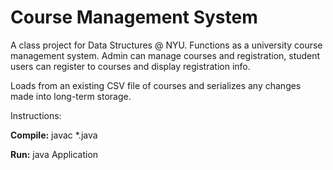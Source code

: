 # Course Management System

A class project for Data Structures @ NYU. Functions as a university course management system. Admin can manage courses and registration, student users can register to courses and display registration info.

Loads from an existing CSV file of courses and serializes any changes made into long-term storage.

Instructions:

**Compile:**
javac *.java

**Run:**
java Application